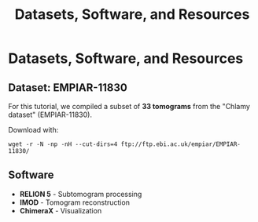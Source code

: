 ﻿---
layout: default
title: "Datasets, Software, and Resources"
nav_order: 8
---

# Datasets, Software, and Resources

## **Dataset: EMPIAR-11830**
For this tutorial, we compiled a subset of **33 tomograms** from the "Chlamy dataset" (EMPIAR-11830).

Download with:

    wget -r -N -np -nH --cut-dirs=4 ftp://ftp.ebi.ac.uk/empiar/EMPIAR-11830/

## **Software**
- **RELION 5** - Subtomogram processing
- **IMOD** - Tomogram reconstruction
- **ChimeraX** - Visualization

